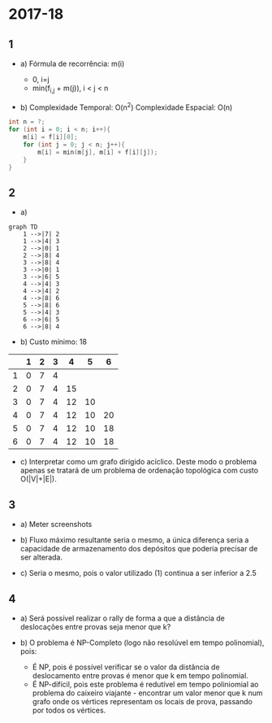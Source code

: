 # 2017-18

## 1

- a) 
Fórmula de recorrência: m(i)
    - 0, i=j
    - min(f<sub>i,j</sub> + m(j)), i < j < n

- b)
Complexidade Temporal: O(n<sup>2</sup>)
Complexidade Espacial: O(n)
```cpp
int n = ?;
for (int i = 0; i < n; i++){
    m[i] = f[i][0];
    for (int j = 0; j < n; j++){
        m[i] = min(m[j], m[i] + f[i][j]);
    }
}
```
## 2

- a)
```mermaid
graph TD
    1 -->|7| 2
    1 -->|4| 3
    2 -->|0| 1
    2 -->|8| 4
    3 -->|8| 4
    3 -->|0| 1
    3 -->|6| 5
    4 -->|4| 3
    4 -->|4| 2
    4 -->|8| 6 
    5 -->|8| 6
    5 -->|4| 3
    6 -->|6| 5
    6 -->|8| 4 
```

- b) 
Custo mínimo: 18

|   | 1 | 2 | 3 | 4 | 5 | 6 |
|---|---|---|---|---|---|---|
| 1 | 0 | 7 | 4 |   |   |   |
| 2 | 0 | 7 | 4 | 15|   |   |
| 3 | 0 | 7 | 4 | 12| 10|   |
| 4 | 0 | 7 | 4 | 12| 10| 20|
| 5 | 0 | 7 | 4 | 12| 10| 18|
| 6 | 0 | 7 | 4 | 12| 10| 18|

- c)
Interpretar como um grafo dirigido acíclico. Deste modo o problema apenas se tratará de um problema de ordenação topológica com custo O(|V|+|E|).

## 3

- a) Meter screenshots

- b) Fluxo máximo resultante seria o mesmo, a única diferença seria a capacidade de armazenamento dos depósitos que poderia precisar de ser alterada.

- c) Seria o mesmo, pois o valor utilizado (1) continua a ser inferior a 2.5

## 4

- a) Será possível realizar o rally de forma a que a distância de deslocações entre provas seja menor que k?

- b) O problema é NP-Completo (logo não resolúvel em tempo polinomial), pois:
    - É NP, pois é possível verificar se o valor da distância de deslocamento entre provas é menor que k em tempo polinomial.
    - É NP-difícil, pois este problema é redutível em tempo poliniomial ao problema do caixeiro viajante - encontrar um valor menor que k num grafo onde os vértices representam os locais de prova, passando por todos os vértices.